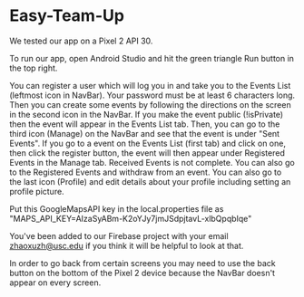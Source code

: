 # Easy-Team-Up

We tested our app on a Pixel 2 API 30.

To run our app, open Android Studio and hit the green triangle Run button in the top right. 

You can register a user which will log you in and take you to the Events List (leftmost icon in NavBar). Your password must be at least 6 characters long.
Then you can create some events by following the directions on the screen in the second icon in the NavBar.
If you make the event public (!isPrivate) then the event will appear in the Events List tab.
Then, you can go to the third icon (Manage) on the NavBar and see that the event is under "Sent Events".
If you go to a event on the Events List (first tab) and click on one, then click the register button, the event will then appear under Registered Events in the Manage tab.
Received Events is not complete. 
You can also go to the Registered Events and withdraw from an event.
You can also go to the last icon (Profile) and edit details about your profile including setting an profile picture.

Put this GoogleMapsAPI key in the local.properties file as "MAPS_API_KEY=AIzaSyABm-K2oYJy7jmJSdpjtavL-xlbQpqbIqe"

You've been added to our Firebase project with your email zhaoxuzh@usc.edu if you think it will be helpful to look at that.

In order to go back from certain screens you may need to use the back button on the bottom of the Pixel 2 device because the NavBar doesn't appear on every screen.
